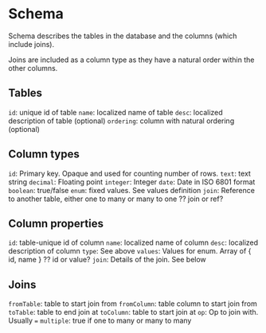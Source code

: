 # Schema

Schema describes the tables in the database and the columns (which include joins). 

Joins are included as a column type as they have a natural order within the other columns.

## Tables

`id`: unique id of table
`name`: localized name of table
`desc`: localized description of table (optional)
`ordering`: column with natural ordering (optional)

## Column types

`id`: Primary key. Opaque and used for counting number of rows. 
`text`: text string
`decimal`: Floating point
`integer`: Integer
`date`: Date in ISO 6801 format
`boolean`: true/false
`enum`: fixed values. See values definition
`join`: Reference to another table, either one to many or many to one ?? join or ref?

## Column properties

`id`: table-unique id of column
`name`: localized name of column
`desc`: localized description of column
`type`: See above
`values`: Values for enum. Array of { id, name } ?? id or value?
`join`: Details of the join. See below


## Joins

`fromTable`: table to start join from
`fromColumn`: table column to start join from
`toTable`: table to end join at
`toColumn`: table to start join at
`op`: Op to join with. Usually `=`
`multiple`: true if one to many or many to many
